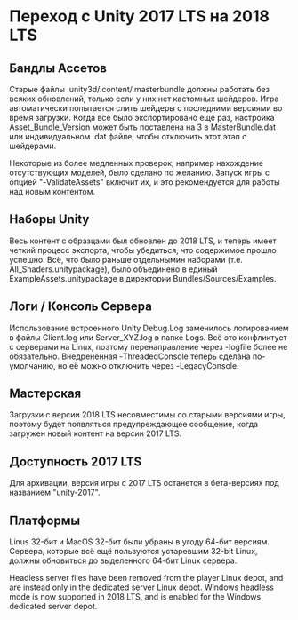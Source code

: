 Переход с Unity 2017 LTS на 2018 LTS
=============================================

Бандлы Ассетов
-------------

Старые файлы .unity3d/.content/.masterbundle должны работать без всяких обновлений, только если у них нет кастомных шейдеров. Игра автоматически попытается слить шейдеры с последними версиями во время загрузки. Когда всё было экспортировано ещё раз, настройка Asset_Bundle_Version может быть поставлена на 3 в MasterBundle.dat или индивидуальном .dat файле, чтобы отключить этот этап с шейдерами.

Некоторые из более медленных проверок, например нахождение отсутствующих моделей, было сделано по желанию. Запуск игры с опцией "-ValidateAssets" включит их, и это рекомендуется для работы над новым контентом.

Наборы Unity
--------------

Весь контент с образцами был обновлен до 2018 LTS, и теперь имеет четкий процесс экспорта, чтобы убедиться, что содержимое прошло успешно. Всё, что было раньше отдельнымин наборами (т.е. All_Shaders.unitypackage), было объединено в единый ExampleAssets.unitypackage в директории Bundles/Sources/Examples.

Логи / Консоль Сервера
------------------------

Использование встроенного Unity Debug.Log заменилось логированием в файлы Client.log или Server_XYZ.log в папке Logs. Всё это конфликтует с серверами на Linux, поэтому перенаправление через -logfile более не обязательно. Внедренённая -ThreadedConsole теперь сделана по-умолчанию, но её можно отключить через -LegacyConsole.

Мастерская
--------

Загрузки с версии 2018 LTS несовместимы со старыми версиями игры, поэтому будет появляться предупреждающее сообщение, когда загружен новый контент на версии 2017 LTS.

Доступность 2017 LTS
-------------------

Для архивации, версия игры с 2017 LTS останется в бета-версиях под названием "unity-2017".

Платформы
---------

Linus 32-бит и MacOS 32-бит были убраны в угоду 64-бит версиям. Сервера, которые всё ещё пользуются устаревшим 32-bit Linux, должны обновиться до выделенного 64-бит Linux сервера.

Headless server files have been removed from the player Linux depot, and are instead only in the dedicated server Linux depot. Windows headless mode is now supported in 2018 LTS, and is enabled for the Windows dedicated server depot.
